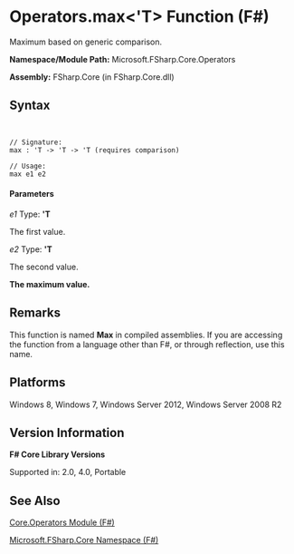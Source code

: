 # Operators.max<'T> Function (F#)

Maximum based on generic comparison.

**Namespace/Module Path:** Microsoft.FSharp.Core.Operators

**Assembly:** FSharp.Core (in FSharp.Core.dll)


## Syntax


```


// Signature:
max : 'T -> 'T -> 'T (requires comparison)

// Usage:
max e1 e2

```



#### Parameters
*e1*
Type: **'T**


The first value.


*e2*
Type: **'T**


The second value.



**The maximum value.**
## Remarks
This function is named **Max** in compiled assemblies. If you are accessing the function from a language other than F#, or through reflection, use this name.


## Platforms
Windows 8, Windows 7, Windows Server 2012, Windows Server 2008 R2


## Version Information
**F# Core Library Versions**

Supported in: 2.0, 4.0, Portable




## See Also
[Core.Operators Module &#40;F&#35;&#41;](Core.Operators-Module-%28FSharp%29.md)

[Microsoft.FSharp.Core Namespace &#40;F&#35;&#41;](Microsoft.FSharp.Core-Namespace-%28FSharp%29.md)

